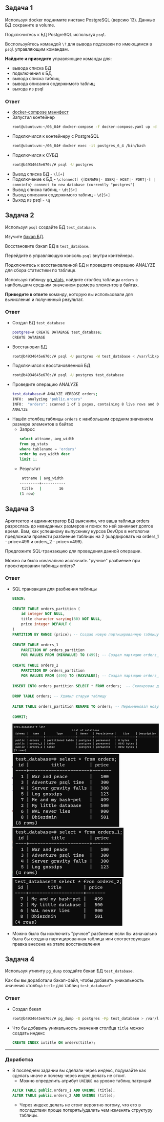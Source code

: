## Задача 1

Используя docker поднимите инстанс PostgreSQL (версию 13). Данные БД сохраните в volume.

Подключитесь к БД PostgreSQL используя `psql`.

Воспользуйтесь командой `\?` для вывода подсказки по имеющимся в `psql` управляющим командам.

**Найдите и приведите** управляющие команды для:
- вывода списка БД
- подключения к БД
- вывода списка таблиц
- вывода описания содержимого таблиц
- выхода из psql

### Ответ

- [docker-compose манифест](06-db-04-postgresql/docker-compose.yaml)
- Запустил контейнер
    ```bash
    root@ubuntuvm:~/06_04# docker-compose -f docker-compose.yaml up -d
    ```
- Подключился к контейнеру с PostgreSQL
    ```bash
    root@ubuntuvm:~/06_04# docker exec -it postgres_6_4 /bin/bash 
    ```
- Подключился к СУБД
    ```bash
    root@b4934645e670:/# psql -U postgres
    ```
- Вывод списка БД - `\l[+]`
- Подключение к БД - `\c[onnect] {[DBNAME|- USER|- HOST|- PORT|-] | conninfo} connect to new database (currently "postgres")`
- Вывод списка таблиц - `\dt[S+]`
- Вывод описания содержимого таблиц - `\d[S+]`
- Выход из psql - `\q`

## Задача 2

Используя `psql` создайте БД `test_database`.

Изучите [бэкап БД](06-db-04-postgresql/test_data/test_dump.sql).

Восстановите бэкап БД в `test_database`.

Перейдите в управляющую консоль `psql` внутри контейнера.

Подключитесь к восстановленной БД и проведите операцию ANALYZE для сбора статистики по таблице.

Используя таблицу [pg_stats](https://postgrespro.ru/docs/postgresql/12/view-pg-stats), найдите столбец таблицы `orders` 
с наибольшим средним значением размера элементов в байтах.

**Приведите в ответе** команду, которую вы использовали для вычисления и полученный результат.

### Ответ
- Создал БД `test_database`
    ```bash
    postgres=# CREATE DATABASE test_database;
    CREATE DATABASE 
    ```
- Восстановил БД
    ```bash
    root@b4934645e670:/# psql -U postgres -W test_database < /var/lib/postgresql/backup/test_dump.sql
    ```
- Подключился к восстановленной БД
    ```bash
    root@b4934645e670:/# psql -U postgres test_database
    ```
- Проведите операцию ANALYZE
    ```bash
    test_database=# ANALYZE VERBOSE orders;
    INFO:  analyzing "public.orders"
    INFO:  "orders": scanned 1 of 1 pages, containing 8 live rows and 0 dead rows; 8 rows in sample, 8 estimated total rows
    ANALYZE 
    ```
- Нашёл столбец таблицы `orders` с наибольшим средним значением размера элементов в байтах
  - Запрос
      ```sql
      select attname, avg_width
      from pg_stats
      where tablename = 'orders'
      order by avg_width desc
      limit 1; 
      ```
  - Результат
      ```bash
       attname | avg_width
      ---------+-----------
       title   |        16
      (1 row)
      ```
## Задача 3

Архитектор и администратор БД выяснили, что ваша таблица orders разрослась до невиданных размеров и
поиск по ней занимает долгое время. Вам, как успешному выпускнику курсов DevOps в нетологии предложили
провести разбиение таблицы на 2 (шардировать на orders_1 - price>499 и orders_2 - price<=499).

Предложите SQL-транзакцию для проведения данной операции.

Можно ли было изначально исключить "ручное" разбиение при проектировании таблицы orders?

### Ответ

- SQL транзакция для разбиения таблицы
  ```sql
  BEGIN;
  
  CREATE TABLE orders_partition (
      id integer NOT NULL,
      title character varying(80) NOT NULL,
      price integer DEFAULT 0
  )
  PARTITION BY RANGE (price); -- Создал новую партицированную таблицу
  
  CREATE TABLE orders_1
      PARTITION OF orders_partition
      FOR VALUES FROM (MINVALUE) TO (499); -- Создал партицию orders_1 с price>499
  
  CREATE TABLE orders_2
      PARTITION OF orders_partition
      FOR VALUES FROM (499) TO (MAXVALUE); -- Создал партицию orders_2 с price<=499
  
  INSERT INTO orders_partition SELECT * FROM orders;  -- Скопировал данные в новую таблицу
     
  DROP TABLE orders; -- Удалил старую таблицу
     
  ALTER TABLE orders_partition RENAME TO orders; -- Переименовал новую таблицу в старое название
  
  COMMIT; 
  ```
  ![img.png](06-db-04-postgresql/img/img_1.png)  
  ![img.png](06-db-04-postgresql/img/img_2.png)
  ![img.png](06-db-04-postgresql/img/img_3.png)
  ![img.png](06-db-04-postgresql/img/img_4.png)

- Можно было бы исключить "ручное" разбиение если бы изначально была бы создана партицированная таблица или соответсвующая правка внесена на этапе восстановления

## Задача 4

Используя утилиту `pg_dump` создайте бекап БД `test_database`.

Как бы вы доработали бэкап-файл, чтобы добавить уникальность значения столбца `title` для таблиц `test_database`?

### Ответ

- Создал бекап
  ```bash
  root@b4934645e670:/# pg_dump -U postgres -Fp test_database > /var/lib/postgresql/backup/test_database_backup.sql 
  ```
- Что бы добавить уникальность значения столбца `title` можно создать индекс
  ```sql
  CREATE INDEX ixtitle ON orders(title); 
  ```

---
  
### Доработка
- В последнем задании вы сделали через индекс, подумайте как сделать иначе и почему через индес делать не стоит.
  - Можно определить атрибут `UNIQUE` на уровне таблиц патриций
  ```sql
  ALTER TABLE public.orders_1 ADD UNIQUE (title);
  ALTER TABLE public.orders_2 ADD UNIQUE (title);
  ```
  - Через индекс делать не стоит вероятно потому, что его в последствии проще потерять/удалить чем изменять структуру таблицы.